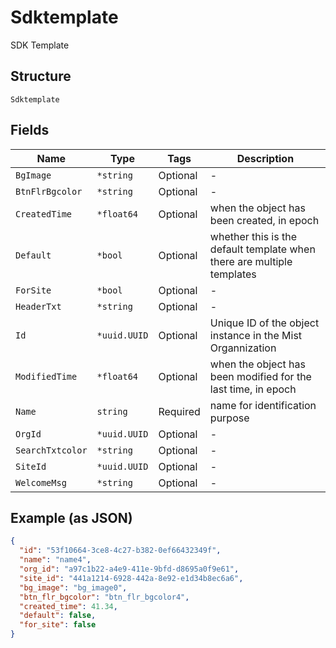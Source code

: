 
# Sdktemplate

SDK Template

## Structure

`Sdktemplate`

## Fields

| Name | Type | Tags | Description |
|  --- | --- | --- | --- |
| `BgImage` | `*string` | Optional | - |
| `BtnFlrBgcolor` | `*string` | Optional | - |
| `CreatedTime` | `*float64` | Optional | when the object has been created, in epoch |
| `Default` | `*bool` | Optional | whether this is the default template when there are multiple templates |
| `ForSite` | `*bool` | Optional | - |
| `HeaderTxt` | `*string` | Optional | - |
| `Id` | `*uuid.UUID` | Optional | Unique ID of the object instance in the Mist Organnization |
| `ModifiedTime` | `*float64` | Optional | when the object has been modified for the last time, in epoch |
| `Name` | `string` | Required | name for identification purpose |
| `OrgId` | `*uuid.UUID` | Optional | - |
| `SearchTxtcolor` | `*string` | Optional | - |
| `SiteId` | `*uuid.UUID` | Optional | - |
| `WelcomeMsg` | `*string` | Optional | - |

## Example (as JSON)

```json
{
  "id": "53f10664-3ce8-4c27-b382-0ef66432349f",
  "name": "name4",
  "org_id": "a97c1b22-a4e9-411e-9bfd-d8695a0f9e61",
  "site_id": "441a1214-6928-442a-8e92-e1d34b8ec6a6",
  "bg_image": "bg_image0",
  "btn_flr_bgcolor": "btn_flr_bgcolor4",
  "created_time": 41.34,
  "default": false,
  "for_site": false
}
```

